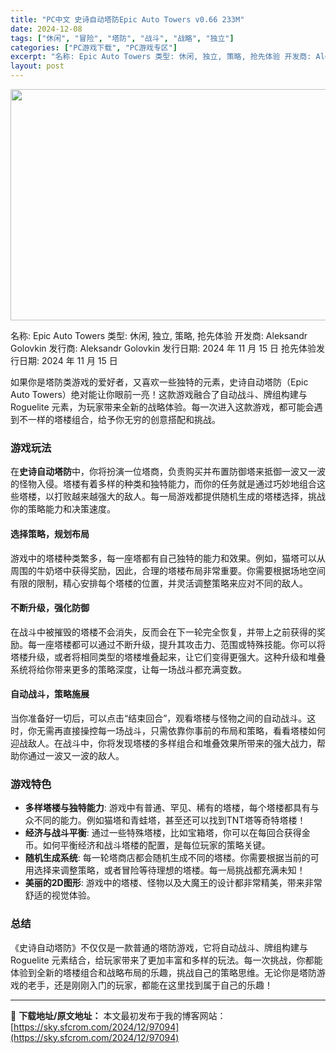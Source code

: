 ```yaml
---
title: "PC中文 史诗自动塔防Epic Auto Towers v0.66 233M"
date: 2024-12-08
tags: ["休闲", "冒险", "塔防", "战斗", "战略", "独立"]
categories: ["PC游戏下载", "PC游戏专区"]
excerpt: "名称: Epic Auto Towers 类型: 休闲, 独立, 策略, 抢先体验 开发商: Aleksandr Golovkin 发行商: Aleksandr Golovkin 发行日期: 2024 年 11 月 15 日 抢先体验发行日期: 2024 年 11 月 15 日 如果你是塔防类游戏的&hellip;"
layout: post
---
```


<img class="aligncenter size-full wp-image-97095" src="https://sky.sfcrom.com/wp-content/uploads/2024/12/2024120811063946.webp" alt="" width="660" height="370" />

名称: Epic Auto Towers
类型: 休闲, 独立, 策略, 抢先体验
开发商: Aleksandr Golovkin
发行商: Aleksandr Golovkin
发行日期: 2024 年 11 月 15 日
抢先体验发行日期: 2024 年 11 月 15 日

如果你是塔防类游戏的爱好者，又喜欢一些独特的元素，史诗自动塔防（Epic Auto Towers）绝对能让你眼前一亮！这款游戏融合了自动战斗、牌组构建与 Roguelite 元素，为玩家带来全新的战略体验。每一次进入这款游戏，都可能会遇到不一样的塔楼组合，给予你无穷的创意搭配和挑战。
<h3>游戏玩法</h3>
在<strong>史诗自动塔防</strong>中，你将扮演一位塔商，负责购买并布置防御塔来抵御一波又一波的怪物入侵。塔楼有着多样的种类和独特能力，而你的任务就是通过巧妙地组合这些塔楼，以打败越来越强大的敌人。每一局游戏都提供随机生成的塔楼选择，挑战你的策略能力和决策速度。
<h4>选择策略，规划布局</h4>
游戏中的塔楼种类繁多，每一座塔都有自己独特的能力和效果。例如，猫塔可以从周围的牛奶塔中获得奖励，因此，合理的塔楼布局非常重要。你需要根据场地空间有限的限制，精心安排每个塔楼的位置，并灵活调整策略来应对不同的敌人。
<h4>不断升级，强化防御</h4>
在战斗中被摧毁的塔楼不会消失，反而会在下一轮完全恢复，并带上之前获得的奖励。每一座塔楼都可以通过不断升级，提升其攻击力、范围或特殊技能。你可以将塔楼升级，或者将相同类型的塔楼堆叠起来，让它们变得更强大。这种升级和堆叠系统将给你带来更多的策略深度，让每一场战斗都充满变数。
<h4>自动战斗，策略施展</h4>
当你准备好一切后，可以点击“结束回合”，观看塔楼与怪物之间的自动战斗。这时，你无需再直接操控每一场战斗，只需依靠你事前的布局和策略，看看塔楼如何迎战敌人。在战斗中，你将发现塔楼的多样组合和堆叠效果所带来的强大战力，帮助你通过一波又一波的敌人。
<h3>游戏特色</h3>
<ul>
 	<li><strong>多样塔楼与独特能力</strong>: 游戏中有普通、罕见、稀有的塔楼，每个塔楼都具有与众不同的能力。例如猫塔和青蛙塔，甚至还可以找到TNT塔等奇特塔楼！</li>
 	<li><strong>经济与战斗平衡</strong>: 通过一些特殊塔楼，比如宝箱塔，你可以在每回合获得金币。如何平衡经济和战斗塔楼的配置，是每位玩家的策略关键。</li>
 	<li><strong>随机生成系统</strong>: 每一轮塔商店都会随机生成不同的塔楼。你需要根据当前的可用选择来调整策略，或者冒险等待理想的塔楼。每一局挑战都充满未知！</li>
 	<li><strong>美丽的2D图形</strong>: 游戏中的塔楼、怪物以及大魔王的设计都非常精美，带来非常舒适的视觉体验。</li>
</ul>
<h3>总结</h3>
《史诗自动塔防》不仅仅是一款普通的塔防游戏，它将自动战斗、牌组构建与 Roguelite 元素结合，给玩家带来了更加丰富和多样的玩法。每一次挑战，你都能体验到全新的塔楼组合和战略布局的乐趣，挑战自己的策略思维。无论你是塔防游戏的老手，还是刚刚入门的玩家，都能在这里找到属于自己的乐趣！

---
📖 **下载地址/原文地址：** 本文最初发布于我的博客网站：[https://sky.sfcrom.com/2024/12/97094](https://sky.sfcrom.com/2024/12/97094)
